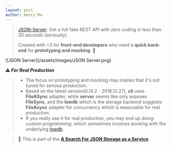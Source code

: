 ```yaml
---
layout: post
author: Henry Ma
---
```


> [JSON-Server](https://github.com/typicode/json-server): Get a full fake REST API with zero coding in less than 30 seconds (seriously)

> Created with <3 for __front-end developers__ who need a __quick back-end__ for __prototyping and mocking__. :rocket:

![JSON Server](/assets/images/JSON Server.png)

:warning: **_For Real Production_**
> * The focus on prototyping and mocking may implies that it's not tuned for serious production.
> * Based on the latest version(0.14.2 - 2018.12.27), __cli__ uses __FileASync__ adapter, while __server__ seems like only exposes __FileSync__, and the __lowdb__ which is the storage backend suggests __FileAsync__ adapter for concurrency which is reasonable for real production.
> * If you really use it for real production, you may end up *doing custom programming*, which sometimes involves working with the underlying [lowdb](https://github.com/typicode/lowdb).


> :whale: This is part of the [__A Search For JSON Storage as a Service__](/2019/01/23/A-Search-For-JSON-Storage-as-a-Service.html).